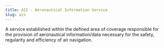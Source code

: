 ```yaml
---
title: AIS - Aeronautical Information Service
slug: ais
---
```


A service established within the defined area of coverage responsible
for the provision of aeronautical information/data necessary for the safety,
regularity and efficiency of air navigation.
